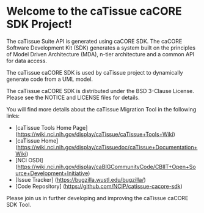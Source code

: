 Welcome to the caTissue caCORE SDK Project!
==========================================

The caTissue Suite API is generated using caCORE SDK. The caCORE Software Development Kit (SDK) generates a system built on the principles of Model Driven Architecture (MDA), n-tier architecture and a common API for data access.
 
The caTissue caCORE SDK is used by caTissue project to dynamically generate code from a UML model. 
 
The caTissue caCORE SDK is distributed under the BSD 3-Clause License.
Please see the NOTICE and LICENSE files for details.

You will find more details about the caTissue Migration Tool in the following links:
 * [caTissue Tools Home Page] (https://wiki.nci.nih.gov/display/caTissue/caTissue+Tools+Wiki)
 * [caTissue Home] (https://wiki.nci.nih.gov/display/caTissuedoc/caTissue+Documentation+Wiki)
 * [NCI OSDI] (https://wiki.nci.nih.gov/display/caBIGCommunityCode/CBIIT+Open+Source+Development+Initiative)
 * [Issue Tracker] (https://bugzilla.wustl.edu/bugzilla/)
 * [Code Repository] (https://github.com/NCIP/catissue-cacore-sdk)

Please join us in further developing and improving the caTissue caCORE SDK Tool.

 
